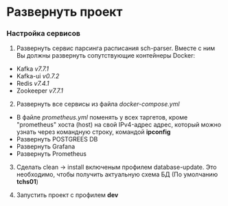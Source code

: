 # Развернуть проект
### Настройка сервисов
1) Развернуть сервис парсинга расписания sch-parser.
Вместе с ним Вы должны развернуть сопутствующие контейнеры Docker:

- Kafka *v7.7.1*
- Kafka-ui *v0.7.2*
- Redis *v7.4.1*
- Zookeeper *v7.7.1*

2) Развернуть все сервисы из файла *docker-compose.yml*

- В файле *prometheus.yml* поменять у всех таргетов, кроме "prometheus" хоста (host) на свой IPv4-адрес адрес,
который можно узнать через командную строку, командой **ipconfig**
- Развернуть POSTGREES DB
- Развернуть Grafana
- Развернуть Prometheus

3) Сделать clean -> install  включеным профилем database-update. Это необходимо, чтобы получить актуальную
схема БД (По умолчанию **tchs01**)


4) Запустить проект с профилем **dev**